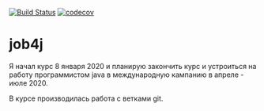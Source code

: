 [![Build Status](https://travis-ci.org/ilyapavlovru/job4j.svg?branch=decorator_pattern)](https://travis-ci.org/ilyapavlovru/job4j)
[![codecov](https://codecov.io/gh/ilyapavlovru/job4j/branch/decorator_pattern/graph/badge.svg)](https://codecov.io/gh/ilyapavlovru/job4j)

# job4j

Я начал курс 8 января 2020 и планирую закончить курс и 
устроиться на работу программистом java в международную кампанию 
в апреле - июле 2020.

В курсе производилась работа с ветками git.